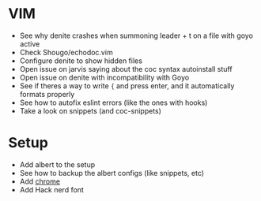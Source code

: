 # VIM
- See why denite crashes when summoning leader + t on a file with goyo active
- Check Shougo/echodoc.vim
- Configure denite to show hidden files
- Open issue on jarvis saying about the coc syntax autoinstall stuff
- Open issue on denite with incompatibility with Goyo
- See if theres a way to write `{` and press enter, and it automatically formats properly
- See how to autofix eslint errors (like the ones with hooks)
- Take a look on snippets (and coc-snippets)
 
# Setup
- Add albert to the setup
- See how to backup the albert configs (like snippets, etc)
- Add [ chrome ](https://github.com/nobodyme/linux-automated-setup/blob/master/setup.sh#L1)
- Add Hack nerd font
